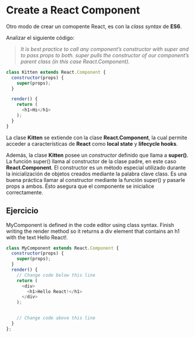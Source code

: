 # Create a React Component

Otro modo de crear un comopente React, es con la *class syntax* de **ES6**.

Analizar el siguiente código:

> *It is best practice to call any component’s constructor with super and to pass props to both. super pulls the constructor of our component’s parent class (in this case React.Component).*

```js
class Kitten extends React.Component {
  constructor(props) {
    super(props);
  }

  render() {
    return (
      <h1>Hi</h1>
    );
  }
}
```

La clase **Kitten** se extiende con la clase **React.Component**, la cual permite acceder a características de **React** como **local state** y **lifecycle hooks**.

Además, la clase **Kitten** posee un *constructor* definido que llama a **super()**. La función super() llama al constructor de la clase padre, en este caso **React.Component**. El constructor es un método especial utilizado durante la inicialización de objetos creados mediante la palabra clave class. Es una buena práctica llamar al constructor mediante la función super() y pasarle props a ambos. Ésto asegura que el componente se inicialice correctamente.

## Ejercicio 

MyComponent is defined in the code editor using class syntax. Finish writing the render method so it returns a div element that contains an h1 with the text Hello React!.

```js
class MyComponent extends React.Component {
  constructor(props) {
    super(props);
  }
  render() {
    // Change code below this line
    return (
      <div>
        <h1>Hello React!</h1>
      </div>
    );


    // Change code above this line
  }
};
```